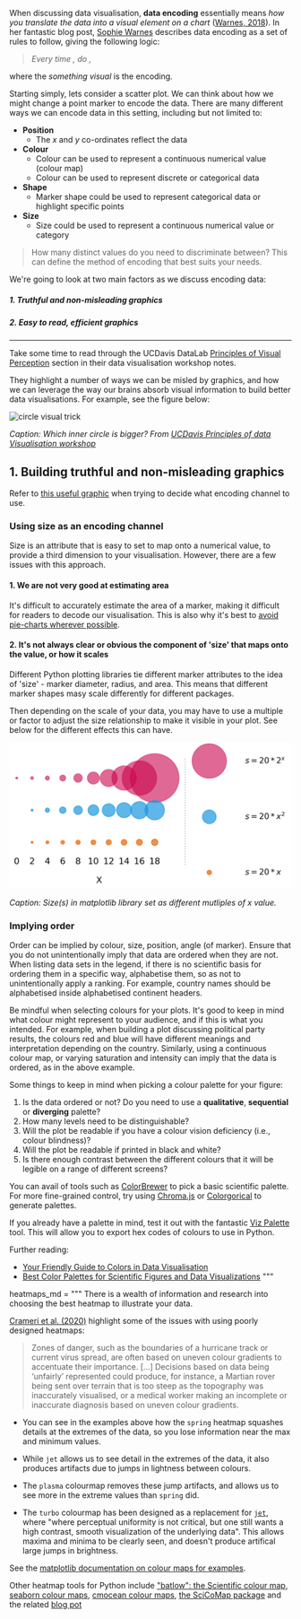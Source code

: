 When discussing data visualisation, **data encoding** essentially means *how you translate the data into a visual element on a chart* ([Warnes, 2018](https://medium.com/@sophiewarnes/whats-visual-encoding-in-data-viz-and-why-is-it-important-7406bc88b4b4#:~:text=Encoding%20in%20data%20viz%20basically,trying%20to%20say%20or%20show.)). In her fantastic blog post, [Sophie Warnes](https://medium.com/@sophiewarnes/whats-visual-encoding-in-data-viz-and-why-is-it-important-7406bc88b4b4#:~:text=Encoding%20in%20data%20viz%20basically,trying%20to%20say%20or%20show.) describes data encoding as a set of rules to follow, giving the following logic:

> *Every time <data changes in some way>, do <something visual>,*

where the *something visual* is the encoding.

Starting simply, lets consider a scatter plot. We can think about how we might change a point marker to encode the data. There are many different ways we can encode data in this setting, including but not limited to:
- **Position**
    - The *x* and *y* co-ordinates reflect the data
- **Colour**
    - Colour can be used to represent a continuous numerical value (colour map)
    - Colour can be used to represent discrete or categorical data
- **Shape**
    - Marker shape could be used to represent categorical data or highlight specific points
- **Size**
    - Size could be used to represent a continuous numerical value or category

> How many distinct values do you need to discriminate between? This can define the method of encoding that best suits your needs.

We're going to look at two main factors as we discuss encoding data:

##### 1. Truthful and non-misleading graphics
##### 2. Easy to read, efficient graphics

---

Take some time to read through the UCDavis DataLab [Principles of Visual Perception](https://ucdavisdatalab.github.io/workshop_data_viz_principles/principles-of-visual-perception.html) section in their data visualisation workshop notes.

They highlight a number of ways we can be misled by graphics, and how we can leverage the way our brains absorb visual information to build better data visualisations. For example, see the figure below:

![circle visual trick](https://ucdavisdatalab.github.io/workshop_data_viz_principles/img/workshop_data_visualization_tricks_circles_bw.png)

*Caption: Which inner circle is bigger? From [UCDavis Principles of data Visualisation workshop](https://ucdavisdatalab.github.io/workshop_data_viz_principles/principles-of-visual-perception.html#visual-magic-tricks)*

## 1. Building truthful and non-misleading graphics

Refer to [this useful graphic](https://www.oreilly.com/library/view/designing-data-visualizations/9781449314774/ch04.html#use_this_table_of_common_visual_properti) when trying to decide what encoding channel to use.

### Using size as an encoding channel

Size is an attribute that is easy to set to map onto a numerical value, to provide a third dimension to your visualisation. However, there are a few issues with this approach.

#### 1. We are not very good at estimating area
It's difficult to accurately estimate the area of a marker, making it difficult for readers to decode our visualisation. This is also why it's best to [avoid pie-charts wherever possible](https://theconversation.com/heres-why-you-should-almost-never-use-a-pie-chart-for-your-data-214576#:~:text=Pie%20charts%20also%20do%20badly,of%20categories%20in%20one%20pie.&text=The%20tiny%20slices%2C%20lack%20of,make%20interpretation%20difficult%20for%20anyone.).

#### 2. It's not always clear or obvious the component of 'size' that maps onto the value, or how it scales
Different Python plotting libraries tie different marker attributes to the idea of 'size' - marker diameter, radius, and area. This means that different marker shapes masy scale differently for different packages.

Then depending on the scale of your data, you may have to use a multiple or factor to adjust the size relationship to make it visible in your plot. See below for the different effects this can have.

![Size as an encoding channel](image-7.png)

*Caption: Size(s) in matplotlib library set as different mutliples of x value.*

### Implying order

Order can be implied by colour, size, position, angle (of marker). Ensure that you do not unintentionally imply that data are ordered when they are not. When listing data sets in the legend, if there is no scientific basis for ordering them in a specific way, alphabetise them, so as not to unintentionally apply a ranking. For example, country names should be alphabetised inside alphabetised continent headers.

Be mindful when selecting colours for your plots. It's good to keep in mind what colour might represent to your audience, and if this is what you intended. For example, when building a plot discussing political party results, the colours red and blue will have different meanings and interpretation depending on the country. Similarly, using a continuous colour map, or varying saturation and intensity can imply that the data is ordered, as in the above example.

Some things to keep in mind when picking a colour palette for your figure:

1. Is the data ordered or not? Do you need to use a **qualitative**, **sequential** or **diverging** palette?
2. How many levels need to be distinguishable?
3. Will the plot be readable if you have a colour vision deficiency (i.e., colour blindness)?
4. Will the plot be readable if printed in black and white?
5. Is there enough contrast between the different colours that it will be legible on a range of different screens?

You can avail of tools such as [ColorBrewer](https://colorbrewer2.org/) to pick a basic scientific palette. For more fine-grained control, try using [Chroma.js](https://gka.github.io/palettes/#/9|s|00429d,96ffea,ffffe0|ffffe0,ff005e,93003a|1|1) or [Colorgorical](http://vrl.cs.brown.edu/color) to generate palettes.

If you already have a palette in mind, test it out with the fantastic [Viz Palette](https://projects.susielu.com/viz-palette) tool. This will allow you to export hex codes of colours to use in Python.

Further reading:

- [Your Friendly Guide to Colors in Data Visualisation](https://blog.datawrapper.de/colorguide/)
- [Best Color Palettes for Scientific Figures and Data Visualizations](https://www.simplifiedsciencepublishing.com/resources/best-color-palettes-for-scientific-figures-and-data-visualizations#:~:text=How%20to%20Find%20the%20Best,and%20other%20color%20perception%20difficulties.)
"""

heatmaps_md = """
There is a wealth of information and research into choosing the best heatmap to illustrate your data.

[Crameri et al. (2020)](https://www.nature.com/articles/s41467-020-19160-7) highlight some of the issues with using poorly designed heatmaps:

> Zones of danger, such as the boundaries of a hurricane track or current virus spread, are often based on uneven colour gradients to accentuate their importance. [...] Decisions based on data being ‘unfairly’ represented could produce, for instance, a Martian rover being sent over terrain that is too steep as the topography was inaccurately visualised, or a medical worker making an incomplete or inaccurate diagnosis based on uneven colour gradients.

- You can see in the examples above how the `spring` heatmap squashes details at the extremes of the data, so you lose information near the max and minimum values.

- While `jet` allows us to see detail in the extremes of the data, it also produces artifacts due to jumps in lightness between colours.

- The `plasma` colourmap removes these jump artifacts, and allows us to see more in the extreme values than `spring` did.

- The `turbo` colourmap has been designed as a replacement for [`jet`](https://research.google/blog/turbo-an-improved-rainbow-colormap-for-visualization/), where "where perceptual uniformity is not critical, but one still wants a high contrast, smooth visualization of the underlying data". This allows maxima and minima to be clearly seen, and doesn't produce artifical large jumps in brightness.

See the [matplotlib documentation on colour maps for examples](https://matplotlib.org/stable/users/explain/colors/colormaps.html#lightness-of-matplotlib-colormaps).

Other heatmap tools for Python include ["batlow": the Scientific colour map](https://www.fabiocrameri.ch/batlow/), [seaborn colour maps](https://seaborn.pydata.org/tutorial/color_palettes.html#sequential-color-palettes), [cmocean colour maps](https://matplotlib.org/cmocean/), [the SciCoMap package](https://github.com/ThomasBury/scicomap) and the related [blog pot](https://towardsdatascience.com/your-colour-map-is-bad-heres-how-to-fix-it-lessons-learnt-from-the-event-horizon-telescope-b82523f09469)

